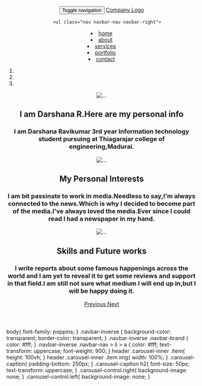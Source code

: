 
<link rel="stylesheet" href="https://cdnjs.cloudflare.com/ajax/libs/twitter-bootstrap/3.3.7/css/bootstrap.min.css">
<link rel="stylesheet" href="https://cdnjs.cloudflare.com/ajax/libs/animate.css/3.7.2/animate.min.css">
<script src="https://code.jquery.com/jquery-3.5.1.slim.min.js"></script>
<script src="https://cdnjs.cloudflare.com/ajax/libs/twitter-bootstrap/3.3.7/js/bootstrap.min.js"></script>
<header>
  <nav class="navbar navbar-default navbar-fixed-top navbar-inverse">
    <div class="container">
      <!-- Brand and toggle get grouped for better mobile display -->
      <div class="navbar-header">
        <button type="button" class="navbar-toggle collapsed" data-toggle="collapse" data-target="#bs-example-navbar-collapse-1" aria-expanded="false">
          <span class="sr-only">Toggle navigation</span>
          <span class="icon-bar"></span>
          <span class="icon-bar"></span>
          <span class="icon-bar"></span>
        </button>
        <a class="navbar-brand" href="#">Company Logo</a>
      </div>
<!-- Collect the nav links, forms, and other content for toggling -->
      <div class="collapse navbar-collapse" id="bs-example-navbar-collapse-1">
       
        <ul class="nav navbar-nav navbar-right">
<li><a href="#">home</a></li>
<li><a href="#">about</a></li>
<li><a href="#">services</a></li>
<li><a href="#">portfolio</a></li>
<li><a href="#">contact</a></li>
</ul>
</div>
<!-- /.navbar-collapse -->
    </div>
<!-- /.container-fluid -->
  </nav>


  <div id="carousel-example-generic" class="carousel slide" data-ride="carousel">
    <!-- Indicators -->
    <ol class="carousel-indicators">
<li data-target="#carousel-example-generic" data-slide-to="0" class="active"></li>
<li data-target="#carousel-example-generic" data-slide-to="1"></li>
<li data-target="#carousel-example-generic" data-slide-to="2"></li>
</ol>
<!-- Wrapper for slides -->
    <div class="carousel-inner" role="listbox">
      <div class="item active">
        <img src="https://i.postimg.cc/qR1qGhZZ/1.jpg" alt="...">
        <div class="carousel-caption">
          <h2 class="animated bounceInRight" style="animation-delay: 1s">
I am Darshana R.Here are my personal info</h2>
<h3 class="animated bounceInLeft" style="animation-delay: 5s">
I am Darshana Ravikumar 3rd year Information technology student pursuing at Thiagarajar college of engineering,Madurai.</h3>
</div>
</div>
<div class="item">
        <img src="https://i.postimg.cc/KjVY6XbP/2.jpg" alt="...">
        <div class="carousel-caption">
          <h2 class="animated slideInDown" style="animation-delay: 5s">
My Personal Interests</h2>
<h3 class="animated slideInRight" style="animation-delay: 1s">
I am bit passinate to work in media.Needless to say,I'm always connected to the news.Which is why I decided to become part of the media.I've always loved the media.Ever since I could read I had a newspaper in my hand. </h3>
</div>
</div>
<div class="item">
        <img src="https://i.postimg.cc/7PQbGzz5/3.jpg" alt="...">
        <div class="carousel-caption">
          <h2 class="animated zoomIn" style="animation-delay: 5s">
Skills and Future works</h2>
<h3 class="animated zoomIn" style="animation-delay: 1s">
I write reports about some famous happenings across the world and I am yet to reveal it to get some reviews and support in that field.I am still not sure what medium I will end up in,but I will be happy doing it.</h3>
</div>
</div>
</div>
<!-- Controls -->
    <a class="left carousel-control" href="#carousel-example-generic" role="button" data-slide="prev">
      <span class="glyphicon glyphicon-chevron-left" aria-hidden="true"></span>
      <span class="sr-only">Previous</span>
    </a>
    <a class="right carousel-control" href="#carousel-example-generic" role="button" data-slide="next">
      <span class="glyphicon glyphicon-chevron-right" aria-hidden="true"></span>
      <span class="sr-only">Next</span>
    </a>
  </div>
</header>
body{
  font-family: poppins;
}
    .navbar-inverse {
 background-color: transparent;
 border-color: transparent;
}
    .navbar-inverse .navbar-brand {
 color: #fff;
}
    .navbar-inverse .navbar-nav > li > a {
 color: #fff;
 text-transform: uppercase;
 font-weight: 900;
}
header .carousel-inner .item{
  height: 100vh;
}
header .carousel-inner .item img{
  width: 100%;
}
.carousel-caption{
  padding-bottom: 250px;
}
.carousel-caption h2{
  font-size: 50px;
  text-transform: uppercase;
}
.carousel-control.right{
  background-image: none;
}
.carousel-control.left{
  background-image: none;
}
